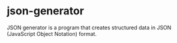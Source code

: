 # json-generator
JSON generator is a program that creates structured data in JSON (JavaScript Object Notation) format. 
